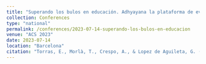 ```yaml
---
title: "Superando los bulos en educación. Adhyayana la plataforma de evidencias científicas para toda la ciudadanía"
collection: Conferences
type: "national"
permalink: /conferences/2023-07-14-superando-los-bulos-en-educacion
venue: "ACS 2023"
date: 2023-07-14
location: "Barcelona"
citation: "Torras, E., Morlà, T., Crespo, A., & Lopez de Aguileta, G. (2023). ACS 2023. Superando los bulos en educación. Adhyayana la plataforma de evidencias científicas para toda la ciudadanía (12-14 de juliol. Barcelona)"
---
```

